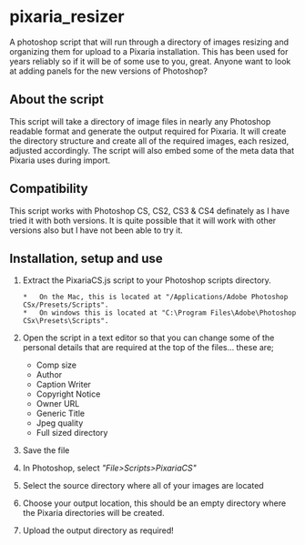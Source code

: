 pixaria_resizer
===============

A photoshop script that will run through a directory of images resizing and organizing them for upload to a Pixaria installation. This has been used for years reliably so if it will be of some use to you, great. Anyone want to look at adding panels for the new versions of Photoshop?

About the script
----------------

This script will take a directory of image files in nearly any Photoshop readable format and generate the output required for Pixaria. It will create the directory structure and create all of the required images, each resized, adjusted accordingly. The script will also embed some of the meta data that Pixaria uses during import.

Compatibility
-------------

This script works with Photoshop CS, CS2, CS3 & CS4 definately as I have tried it with both versions. It is quite possible that it will work with other versions also but I have not been able to try it.

Installation, setup and use
---------------------------

1.	Extract the PixariaCS.js script to your Photoshop scripts directory.

	    *	On the Mac, this is located at "/Applications/Adobe Photoshop CSx/Presets/Scripts". 
	    *	On windows this is located at "C:\Program Files\Adobe\Photoshop CSx\Presets\Scripts". 

2.	Open the script in a text editor so that you can change some of the personal details that are required at the top of the files… these are;
    * Comp size
    * Author
    * Caption Writer
    * Copyright Notice
    * Owner URL
    * Generic Title
    * Jpeg quality
    * Full sized directory
    
3.	Save the file
4.	In Photoshop, select _"File>Scripts>PixariaCS"_
5. Select the source directory where all of your images are located
6.	Choose your output location, this should be an empty directory where the Pixaria directories will be created.
7.	Upload the output directory as required!
